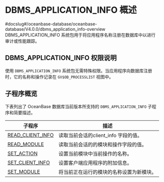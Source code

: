 # DBMS_APPLICATION_INFO 概述 
#docslug#/oceanbase-database/oceanbase-database/V4.0.0/dbms_application_info-overview
DBMS_APPLICATION_INFO 系统包用于将应用程序名称注册在数据库中以进行审计或性能跟踪。

## DBMS_APPLICATION_INFO 权限说明


使用 `DBMS_APPLICATION_INFO` 系统包无需特殊权限。当应用程序向数据库注册时，它的名称和操作记录在 `GV$OB_PROCESSLIST` 视图中。

## 子程序概览 


下表列出了 OceanBase 数据库当前版本所支持的 `DBMS_APPLICATION_INFO` 子程序和简要描述。


|                              子程序                             |       描述        |
|----------------------------------------------------------------|-----------------|
| [READ_CLIENT_INFO](..\3.DBMS_APPLICATION_INFO\2.READ_CLIENT_INFO.md)     | 读取当前会话的client_info 字段的值。         |
| [READ_MODULE](..\3.DBMS_APPLICATION_INFO\3.READ_MODULE.md)               | 读取当前会话的的模块和操作字段的值。          |
| [SET_ACTION](..\3.DBMS_APPLICATION_INFO\4.SET_ACTION.md)                 | 设置当前模块中当前操作的名称。                |
| [SET_CLIENT_INFO](../3.DBMS_APPLICATION_INFO/2.SET_CLIENT_INFO.md) | 设置客户端应用程序的附加信息。 |
| [SET_MODULE](..\3.DBMS_APPLICATION_INFO\5.SET_MODULE.md)                 | 将当前正在运行的模块的名称设置为新模块。       |




